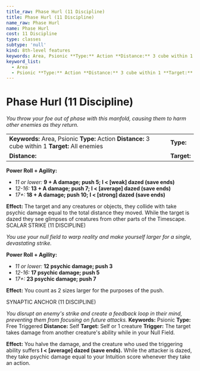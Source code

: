 ```yaml
---
title_raw: Phase Hurl (11 Discipline)
title: Phase Hurl (11 Discipline)
name_raw: Phase Hurl
name: Phase Hurl
cost: 11 Discipline
type: classes
subtype: 'null'
kind: 8th-level features
keywords: Area, Psionic **Type:** Action **Distance:** 3 cube within 1 **Target:** All enemies
keyword_list:
  - Area
  - Psionic **Type:** Action **Distance:** 3 cube within 1 **Target:** All enemies
---
```


# Phase Hurl (11 Discipline)

*You throw your foe out of phase with this manfold, causing them to harm other enemies as they return.*

|                                                                                                    |             |
| :------------------------------------------------------------------------------------------------- | :---------- |
| **Keywords:** Area, Psionic **Type:** Action **Distance:** 3 cube within 1 **Target:** All enemies | **Type:**   |
| **Distance:**                                                                                      | **Target:** |

**Power Roll + Agility:**

- *11 or lower:* **9 + A damage; push 5; I \< \[weak\] dazed (save ends)**
- *12-16:* **13 + A damage; push 7; I \< \[average\] dazed (save ends)**
- *17+:* **18 + A damage; push 10; I \< \[strong\] dazed (save ends)**

**Effect:** The target and any creatures or objects, they collide with take psychic damage equal to the total distance they moved. While the target is dazed they see glimpses of creatures from other parts of the Timescape. SCALAR STRIKE (11 DISCIPLINE)

*You use your null field to warp reality and make yourself larger for a single, devastating strike.*

**Power Roll + Agility:**

- *11 or lower:* **12 psychic damage; push 3**
- *12-16:* **17 psychic damage; push 5**
- *17+:* **23 psychic damage; push 7**

**Effect:** You count as 2 sizes larger for the purposes of the push.

SYNAPTIC ANCHOR (11 DISCIPLINE)

*You disrupt an enemy's strike and create a feedback loop in their mind, preventing them from focusing on future attacks.* **Keywords:** Psionic **Type:** Free Triggered **Distance:** Self **Target:** Self or 1 creature **Trigger:** The target takes damage from another creature's ability while in your Null Field.

**Effect:** You halve the damage, and the creature who used the triggering ability suffers **I \< \[average\] dazed (save ends).** While the attacker is dazed, they take psychic damage equal to your Intuition score whenever they take an action.
